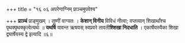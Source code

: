 +++
title = "१६ ०६ अपरेणाग्निम् प्राञ्चमुपवेश्य"

+++
**प्राञ्चं** प्राङ्मुखम् ।
तूष्णीं वाग्यतः ।
**केशान् विनीय** विविधं नीत्वा; वप्तव्यान् शिखार्थांश्च पृथक्पृथक्कृत्वेत्यर्थः ॥
**यथर्षि** यावन्त ऋषयस् स्वप्रवरे तावती**श्शिखा निदधाति** ।
एकार्षेयस्यैका शिखा द्व्यार्षेयस्य द्वे इत्यादि ॥६॥  